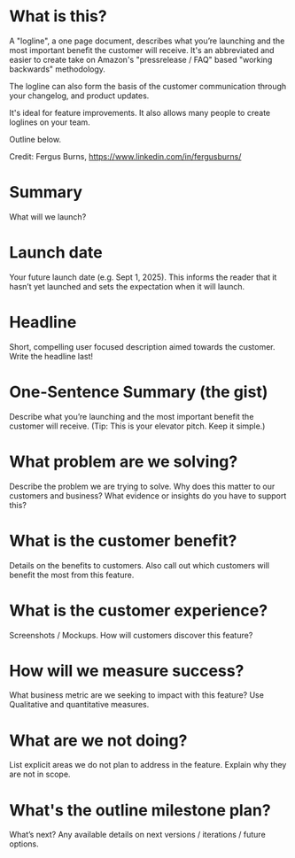 # What is this?

A "logline", a one page document, describes what you’re launching and the most important benefit the customer will receive. It's an abbreviated and easier to create take on Amazon's "pressrelease / FAQ" based "working backwards" methodology.

The logline can also form the basis of the customer communication through your changelog, and product updates. 

It's ideal for feature improvements. It also allows many people to create loglines on your team. 

Outline below.

Credit:
Fergus Burns, https://www.linkedin.com/in/fergusburns/

# Summary 

What will we launch?

# Launch date 

Your future launch date (e.g. Sept 1, 2025). This informs the reader that it hasn’t yet launched and sets the expectation when it will launch.

# Headline

Short, compelling user focused description aimed towards the customer.
Write the headline last!

# One-Sentence Summary (the gist)

Describe what you’re launching and the most important benefit the customer will receive. (Tip: This is your elevator pitch. Keep it simple.) 

# What problem are we solving? 

Describe the problem we are trying to solve. 
Why does this matter to our customers and business? What evidence or insights do you have to support this?

# What is the customer benefit?  

Details on the benefits to customers. Also call out which customers will benefit the most from this feature. 

# What is the customer experience? 

Screenshots / Mockups. How will customers discover this feature?

# How will we measure success? 

What business metric are we seeking to impact with this feature? 
Use Qualitative and quantitative measures.

# What are we not doing?

List explicit areas we do not plan to address in the feature. Explain why they are not in scope.

# What's the outline milestone plan?

What’s next? Any available details on next versions / iterations / future options.

